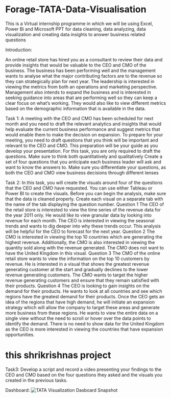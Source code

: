 # Forage-TATA-Data-Visualisation
This is a Virtual internship programme in which we will be using Excel, Power Bi and Microsoft PPT for data cleaning, data analyzing, data visualization and creating data insights to answer business related questions


Introduction:

An online retail store has hired you as a consultant to review their data and provide insights that would be valuable to the CEO and CMO of the business. The business has been performing well and the management wants to analyse what the major contributing factors are to the revenue so they can strategically plan for next year.
The leadership is interested in viewing the metrics from both an operations and marketing perspective. Management also intends to expand the business and is interested in seeking guidance into areas that are performing well so they can keep a clear focus on what’s working. They would also like to view different metrics based on the demographic information that is available in the data.

Task 1:
A meeting with the CEO and CMO has been scheduled for next month and you need to draft the relevant analytics and insights that would help evaluate the current business performance and suggest metrics that would enable them to make the decision on expansion.
To prepare for your meeting, you need to draft questions that you think will be important and relevant to the CEO and CMO. This preparation will be your guide as you develop your presentation.
For this task, you are only required to draft the questions. Make sure to think both quantitatively and qualitatively
Create a set of four questions that you anticipate each business leader will ask and want to know the answers to. Make sure you differentiate your questions, as both the CEO and CMO view business decisions through different lenses

Task 2:
In this task, you will create the visuals around four of the questions that the CEO and CMO have requested. You can use either Tableau or Power BI to create the visuals.
Before you can begin the analysis, make sure that the data is cleaned properly.
Create each visual on a separate tab with the name of the tab displaying the question number.
Question 1
The CEO of the retail store is interested to view the time series of the revenue data for the year 2011 only. He would like to view granular data by looking into revenue for each month. The CEO is interested in viewing the seasonal trends and wants to dig deeper into why these trends occur. This analysis will be helpful for the CEO to forecast for the next year.
Question 2
The CMO is interested in viewing the top 10 countries which are generating the highest revenue. Additionally, the CMO is also interested in viewing the quantity sold along with the revenue generated. The CMO does not want to have the United Kingdom in this visual.
Question 3
The CMO of the online retail store wants to view the information on the top 10 customers by revenue. He is interested in a visual that shows the greatest revenue generating customer at the start and gradually declines to the lower revenue generating customers. The CMO wants to target the higher revenue generating customers and ensure that they remain satisfied with their products.
Question 4
The CEO is looking to gain insights on the demand for their products. He wants to look at all countries and see which regions have the greatest demand for their products. Once the CEO gets an idea of the regions that have high demand, he will initiate an expansion strategy which will allow the company to target these areas and generate more business from these regions. He wants to view the entire data on a single view without the need to scroll or hover over the data points to identify the demand. There is no need to show data for the United Kingdom as the CEO is more interested in viewing the countries that have expansion opportunities.

# this shrikrishnas project

Task3: 
Develop a script and record a video presenting your findings to the CEO and CMO based on the four questions they asked and the visuals you created in the previous tasks.


Dashboard:
![TATA Visualization Dasboard Snapshot](https://github.com/Akash7142/Forage-TATA-Data-Visualisation/assets/131694327/007972a7-d0df-4b81-be05-c41428601a88)
